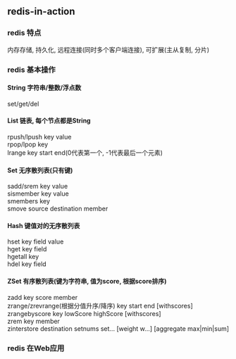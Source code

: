 ## redis-in-action

### redis 特点
内存存储, 持久化, 远程连接(同时多个客户端连接), 可扩展(主从复制, 分片)

### redis 基本操作
#### String 字符串/整数/浮点数
set/get/del  
#### List 链表, 每个节点都是String
rpush/lpush key value    
rpop/lpop key    
lrange key start end(0代表第一个, -1代表最后一个元素)    
#### Set 无序散列表(只有键)
sadd/srem key value    
sismember key value    
smembers key   
smove source destination member     
#### Hash 键值对的无序散列表
hset key field value    
hget key field    
hgetall key    
hdel key field    
#### ZSet 有序散列表(键为字符串, 值为score, 根据score排序)
zadd key score member  
zrange/zrevrange(根据分值升序/降序) key start end [withscores]  
zrangebyscore key lowScore highScore [withscores]  
zrem key member  
zinterstore destination setnums set... [weight w...] [aggregate max|min|sum]  

### redis 在Web应用